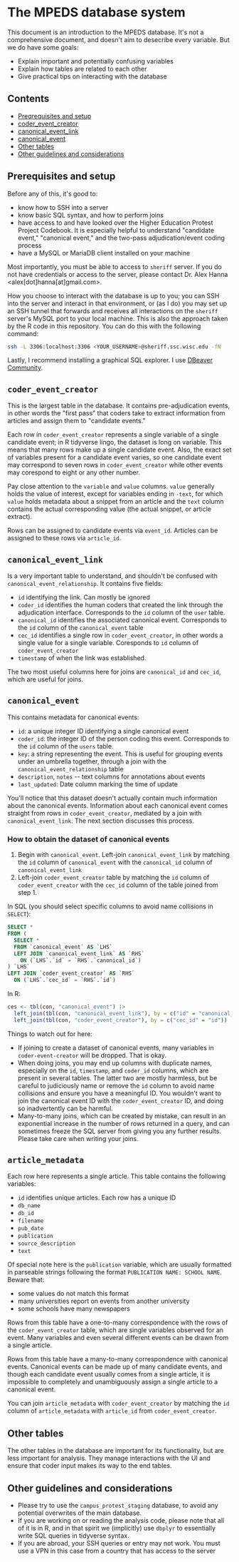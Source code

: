 # The MPEDS database system

This document is an introduction to the MPEDS database. It's not a
comprehensive document, and doesn't aim to desecribe every variable. But
we do have some goals:

- Explain important and potentially confusing variables
- Explain how tables are related to each other
- Give practical tips on interacting with the database

## Contents

- [Preqrequisites and setup](#prerequisites-and-setup)
- [coder_event_creator](#coder-event-creator)
- [canonical_event_link](#canonical-event-link)
- [canonical_event](#canonical-event)
- [Other tables](#other-tables)
- [Other guidelines and considerations](#other-guidelines-and-considerations)

## Prerequisites and setup

Before any of this, it's good to:

- know how to SSH into a server
- know basic SQL syntax, and how to perform joins
- have access to and have looked over the Higher Education Protest
  Project Codebook. It is especially helpful to understand "candidate
  event," "canonical event," and the two-pass adjudication/event coding
  process
- have a MySQL or MariaDB client installed on your machine

Most importantly, you must be able to access to `sheriff` server. If you
do not have credentials or access to the server, please contact Dr. Alex
Hanna <alex[dot]hanna[at]gmail.com>.

How you choose to interact with the database is up to you; you can SSH
into the server and interact in that environment, or (as I do) you may
set up an SSH tunnel that forwards and receives all interactions on the
`sheriff` server's MySQL port to your local machine. This is also the
approach taken by the R code in this repository. You can do this with
the following command:

```sh
ssh -L 3306:localhost:3306 <YOUR_USERNAME>@sheriff.ssc.wisc.edu -fN
```

Lastly, I recommend installing a graphical SQL explorer. I use
[DBeaver Community](https://dbeaver.io).

## `coder_event_creator`

This is the largest table in the database. It contains pre-adjudication
events, in other words the "first pass" that coders take to extract
information from articles and assign them to "candidate events."

Each row in `coder_event_creator` represents a single variable of a
single candidate event; in R tidyverse lingo, the dataset is long on
variable. This means that many rows make up a single candidate event.
Also, the exact set of variables present for a candidate event varies,
so one candidate event may correspond to seven rows in
`coder_event_creator` while other events may corespond to eight or any
other number.

Pay close attention to the `variable` and `value` columns. `value`
generally holds the value of interest, except for variables ending in
`-text`, for which `value` holds metadata about a snippet from an
article and the `text` column contains the actual corresponding value
(the actual snippet, or article extract).

Rows can be assigned to candidate events via `event_id`. Articles can be
assigned to these rows via `article_id`.

## `canonical_event_link`

Is a very important table to understand, and shouldn't be confused with
`canonical_event_relationship`. It contains five fields:

- `id` identifying the link. Can mostly be ignored
- `coder_id` identifies the human coders that created the link through
  the adjudication interface. Corresponds to the `id` column of the
  `user` table.
- `canonical_id` identifies the associated canonical event. Corresponds
  to the `id` column of the `canonical_event` table
- `cec_id` identifies a single row in `coder_event_creator`, in other
  words a single value for a single variable. Coresponds to `id` column
  of `coder_event_creator`
- `timestamp` of when the link was established.

The two most useful columns here for joins are `canonical_id` and
`cec_id`, which are useful for joins.

## `canonical_event`

This contains metadata for canonical events:

- `id`: a unique integer ID identifying a single canonical event
- `coder_id`: the integer ID of the person coding this event.
  Corresponds to the `id` column of the `users` table.
- `key`: a string representing the event. This is useful for grouping
  events under an umbrella together, through a join with the
  `canonical_event_relationship` table
- `description`, `notes` -- text columns for annotations about events
- `last_updated`: Date column marking the time of update

You'll notice that this dataset doesn't actually contain much
information about the canonical events. Information about each canonical
event comes straight from rows in `coder_event_creator`, mediated by a
join with `canonical_event_link`. The next section discusses this
process.

### How to obtain the dataset of canonical events

1. Begin with `canonical_event`. Left-join `canonical_event_link` by
   matching the `id` column of `canonical_event` with the `canonical_id`
   column of `canonical_event_link`
2. Left-join `coder_event_creator` table by matching the `id` column of
   `coder_event_creator` with the `cec_id` column of the table joined
   from step 1.

In SQL (you should select specific columns to avoid name collisions in
`SELECT`):

```sql
SELECT *
FROM (
  SELECT *
  FROM `canonical_event` AS `LHS`
  LEFT JOIN `canonical_event_link` AS `RHS`
    ON (`LHS`.`id` = `RHS`.`canonical_id`)
) `LHS`
LEFT JOIN `coder_event_creator` AS `RHS`
  ON (`LHS`.`cec_id` = `RHS`.`id`)
```

In R:

```r
ces <- tbl(con, "canonical_event") |>
  left_join(tbl(con, "canonical_event_link"), by = c("id" = "canonical_id")) |> 
  left_join(tbl(con, "coder_event_creator"), by = c("cec_id" = "id"))
```

Things to watch out for here:

- If joining to create a dataset of canonical events, many variables in
  `coder-event-creator` will be dropped. That is okay.
- When doing joins, you may end up columns with duplicate names,
  especially on the `id`, `timestamp`, and `coder_id` columns, which are
  present in several tables. The latter two are mostly harmless, but be
  careful to judiciously name or remove the `id` column to avoid name
  collisions and ensure you have a meaningful ID. You wouldn't want to
  join the canonical event ID with the `coder_event_creator` ID, and
  doing so inadvertently can be harmful.
- Many-to-many joins, which can be created by mistake, can result in an
  exponential increase in the number of rows returned in a query, and
  can sometimes freeze the SQL server from giving you any further
  results. Please take care when writing your joins.

## `article_metadata`

Each row here represents a single article. This table contains the
following variables:

- `id` identifies unique articles. Each row has a unique ID
- `db_name`
- `db_id`
- `filename`
- `pub_date`
- `publication`
- `source_description`
- `text`

Of special note here is the `publication` variable, which are usually
formatted in parseable strings following the format
`PUBLICATION NAME: SCHOOL NAME`. Beware that:

- some values do not match this format
- many universities report on events from another university
- some schools have many newspapers

Rows from this table have a one-to-many correspondence with the rows of
the `coder_event_creator` table, which are single variables observed for
an event. Many variables and even several different events can be drawn
from a single article.

Rows from this table have a many-to-many correspondence with canonical
events. Canonical events can be made up of many candidate events, and
though each candidate event usually comes from a single article, it is
impossible to completely and unambiguously assign a single article to a
canonical event.

You can join `article_metadata` with `coder_event_creator` by matching
the `id` column of `article_metadata` with `article_id` from
`coder_event_creator`.

## Other tables

The other tables in the database are important for its functionality,
but are less important for analysis. They manage interactions with the
UI and ensure that coder input makes its way to the end tables.

## Other guidelines and considerations

- Please try to use the `campus_protest_staging` database, to avoid any
  potential overwrites of the main database.
- If you are working on or reading the analysis code, please note that
  all of it is in R, and in that spirit we (implicitly) use `dbplyr` to
  essentially write SQL queries in tidyverse syntax.
- If you are abroad, your SSH queries or entry may not work. You must
  use a VPN in this case from a country that has access to the server
